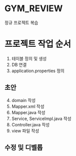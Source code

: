 # GYM_REVIEW
정규 프로젝트 복습

# 프로젝트 작업 순서

1. 테이블 정의 및 생성
2. DB 연결
3. application.properties 정의

## 초안 

4. domain 작성
5. Mapper.xml 작성
6. Mapper.java 작성
7. Service, ServiceImpl.java 작성
8. Controller.java 작성
9. view 파일 작성

## 수정 및 디벨롭

